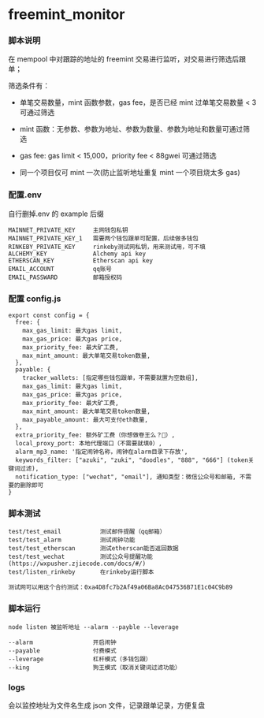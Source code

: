 ﻿# freemint_monitor

### 脚本说明

在 mempool 中对跟踪的地址的 freemint 交易进行监听，对交易进行筛选后跟单；

筛选条件有：
- 单笔交易数量，mint 函数参数，gas fee，是否已经 mint 过单笔交易数量 < 3 可通过筛选

- mint 函数：无参数、参数为地址、参数为数量、参数为地址和数量可通过筛选

- gas fee: gas limit < 15,000，priority fee < 88gwei 可通过筛选

- 同一个项目仅可 mint 一次(防止监听地址重复 mint 一个项目烧太多 gas)

### 配置.env

自行删掉.env 的 example 后缀

```
MAINNET_PRIVATE_KEY     主网钱包私钥
MAINNET_PRIVATE_KEY_1   需要两个钱包跟单可配置，后续做多钱包
RINKEBY_PRIVATE_KEY     rinkeby测试网私钥，用来测试用，可不填
ALCHEMY_KEY             Alchemy api key
ETHERSCAN_KEY           Etherscan api key
EMAIL_ACCOUNT           qq账号
EMAIL_PASSWARD          邮箱授权码
```

### 配置 config.js

```
export const config = {
  free: {
    max_gas_limit: 最大gas limit,
    max_gas_price: 最大gas price,
    max_priority_fee: 最大矿工费,
    max_mint_amount: 最大单笔交易token数量,
  },
  payable: {
    tracker_wallets: [指定哪些钱包跟单，不需要就置为空数组],
    max_gas_limit: 最大gas limit,
    max_gas_price: 最大gas price,
    max_priority_fee: 最大矿工费,
    max_mint_amount: 最大单笔交易token数量,
    max_payable_amount: 最大可支付eth数量,
  },
  extra_priority_fee: 额外矿工费（你想做卷王么？🤪）,
  local_proxy_port: 本地代理端口（不需要就填0）,
  alarm_mp3_name: '指定闹钟名称，闹钟在alarm目录下存放', 
  keywords_filter: ["azuki", "zuki", "doodles", "888", "666"] (token关键词过滤),
  notification_type: ["wechat", "email"], 通知类型：微信公众号和邮箱, 不需要的删除即可
}
```

### 脚本测试

```
test/test_email           测试邮件提醒（qq邮箱）
test/test_alarm           测试闹钟功能
test/test_etherscan       测试etherscan能否返回数据
test/test_wechat          测试公众号提醒功能(https://wxpusher.zjiecode.com/docs/#/)
test/listen_rinkeby       在rinkeby运行脚本

测试网可以用这个合约测试：0xa4D8fc7b2Af49a06Ba8Ac047536B71E1c04C9b89
```

### 脚本运行

```
node listen 被监听地址 --alarm --payble --leverage

--alarm                 开启闹钟
--payable               付费模式
--leverage              杠杆模式（多钱包跟）
--king                  狗王模式（取消关键词过滤功能）
```

### logs

会以监控地址为文件名生成 json 文件，记录跟单记录，方便复盘
